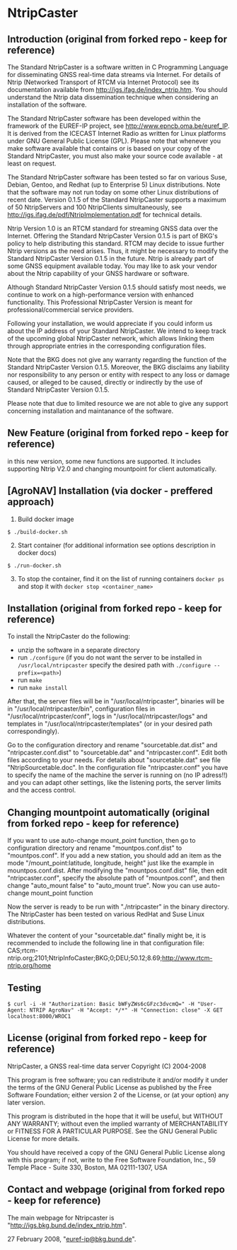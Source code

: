 # NtripCaster

## Introduction (original from forked repo - keep for reference)

The Standard NtripCaster is a software written in C Programming
Language for disseminating GNSS real-time data streams via Internet.
For details of Ntrip (Networked Transport of RTCM via Internet
Protocol) see its documentation available from
http://igs.ifag.de/index_ntrip.htm. You should understand the Ntrip
data dissemination technique when considering an installation of
the software.

The Standard NtripCaster software has been developed within the
framework of the EUREF-IP project,
see http://www.epncb.oma.be/euref_IP. It is derived from the ICECAST
Internet Radio as written for Linux platforms under GNU General
Public License (GPL). Please note that whenever you make software
available that contains or is based on your copy of the Standard
NtripCaster, you must also make your source code available - at
least on request.

The Standard NtripCaster software has been tested so far on various
Suse, Debian, Gentoo, and Redhat (up to Enterprise 5) Linux
distributions. Note that the software may not run today on some
other Linux distributions of recent date. Version 0.1.5 of the
Standard NtripCaster supports a maximum of 50 NtripServers and
100 NtripClients simultaneously,
see http://igs.ifag.de/pdf/NtripImplementation.pdf for technical
details.

Ntrip Version 1.0 is an RTCM standard for streaming GNSS data over
the Internet. Offering the Standard NtripCaster Version 0.1.5 is
part of BKG's policy to help distributing this standard. RTCM may
decide to issue further Ntrip versions as the need arises. Thus,
it might be necessary to modify the Standard NtripCaster
Version 0.1.5 in the future. Ntrip is already part of some GNSS
equipment available today. You may like to ask your vendor about
the Ntrip capability of your GNSS hardware or software.

Although Standard NtripCaster Version 0.1.5 should satisfy most
needs, we continue to work on a high-performance version with
enhanced functionality. This Professional NtripCaster Version is
meant for professional/commercial service providers.

Following your installation, we would appreciate if you could
inform us about the IP address of your Standard NtripCaster. We
intend to keep track of the upcoming global NtripCaster network,
which allows linking them through appropriate entries in the
corresponding configuration files.

Note that the BKG does not give any warranty regarding the
function of the Standard NtripCaster Version 0.1.5. Moreover,
the BKG disclaims any liability nor responsibility to any person
or entity with respect to any loss or damage caused, or alleged
to be caused, directly or indirectly by the use of Standard
NtripCaster Version 0.1.5.

Please note that due to limited resource we are not able to
give any support concerning installation and maintanance of the
software.

## New Feature (original from forked repo - keep for reference)

in this new version, some new functions are supported. It includes
supporting Ntrip V2.0 and changing mountpoint for client automatically.

## [AgroNAV] Installation (via docker - preffered approach)

1. Build docker image

```
$ ./build-docker.sh
```

2. Start container (for additional information see options description in docker docs)

```
$ ./run-docker.sh
```

3. To stop the container, find it on the list of running containers `docker ps` and stop it with `docker stop <container_name>`

## Installation (original from forked repo - keep for reference)

To install the NtripCaster do the following:
- unzip the software in a separate directory
- run `./configure` (if you do not want the server to be installed in
`/usr/local/ntripcaster` specify the desired path with `./configure --prefix=<path>`)
- run `make`
- run `make install`

After that, the server files will be in "/usr/local/ntripcaster", binaries will
be in "/usr/local/ntripcaster/bin", configuration files in
"/usr/local/ntripcaster/conf", logs in "/usr/local/ntripcaster/logs" and
templates in "/usr/local/ntripcaster/templates" (or in your desired path
correspondingly).

Go to the configuration directory and rename "sourcetable.dat.dist" and
"ntripcaster.conf.dist" to "sourcetable.dat" and "ntripcaster.conf".
Edit both files according to your needs. For details about "sourcetable.dat"
see file "NtripSourcetable.doc". In the configuration file "ntripcaster.conf"
you have to specify the name of the machine the server is running on
(no IP adress!!) and you can adapt other settings, like the listening ports,
the server limits and the access control.

## Changing mountpoint automatically (original from forked repo - keep for reference)

If you want to use auto-change mount_point function, then
go to configuration directory and rename "mountpos.conf.dist" to
"mountpos.conf". If you add a new station, you should add an item as the
mode "/mount_point:latitude, longitude, height" just like the example
in mountpos.conf.dist. After modifying the "mountpos.conf.dist" file, then
edit "ntripcaster.conf", specify the absolute path of "mountpos.conf", and then
change "auto_mount false" to "auto_mount true". Now you can use auto-change
mount_point function

Now the server is ready to be run with "./ntripcaster" in the binary directory.
The NtripCaster has been tested on various RedHat and Suse Linux distributions.

Whatever the content of your "sourcetable.dat" finally might be, it is recommended
to include the following line in that configuration file:
CAS;rtcm-ntrip.org;2101;NtripInfoCaster;BKG;0;DEU;50.12;8.69;http://www.rtcm-ntrip.org/home


## Testing

```
$ curl -i -H "Authorization: Basic bWFyZWs6cGFzc3dvcmQ=" -H "User-Agent: NTRIP AgroNav" -H "Accept: */*" -H "Connection: close" -X GET localhost:8000/WROC1
```

## License (original from forked repo - keep for reference)

NtripCaster, a GNSS real-time data server
Copyright (C) 2004-2008

This program is free software; you can redistribute it and/or modify
it under the terms of the GNU General Public License as published by
the Free Software Foundation; either version 2 of the License, or
(at your option) any later version.

This program is distributed in the hope that it will be useful,
but WITHOUT ANY WARRANTY; without even the implied warranty of
MERCHANTABILITY or FITNESS FOR A PARTICULAR PURPOSE.  See the
GNU General Public License for more details.

You should have received a copy of the GNU General Public License
along with this program; if not, write to the Free Software
Foundation, Inc., 59 Temple Place - Suite 330, Boston, MA 02111-1307, USA


## Contact and webpage (original from forked repo - keep for reference)

The main webpage for Ntripcaster is "http://igs.bkg.bund.de/index_ntrip.htm".

27 February 2008, "euref-ip@bkg.bund.de".
